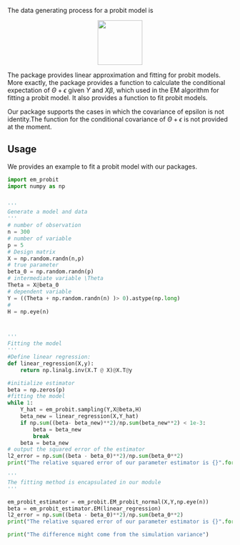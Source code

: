 The data generating process for a probit model is 

<p align="center">
  <img width="100" src="https://owgt.me/images/formula_1.png">
</p>

The package provides linear approximation  and fitting for probit models. More exactly, the package provides a function to calculate the conditional expectation of $\Theta + \epsilon$ given $Y$ and $X \beta$, which used in the EM algorithm for fitting a probit model. It also provides a function to fit probit models.

Our package supports the cases in which the covariance of epsilon is not identity.The function for the conditional covariance of $\Theta + \epsilon$ is not provided at the moment.

## Usage 
We provides an example to fit a probit model with our packages.


```python
import em_probit
import numpy as np


'''
Generate a model and data
'''
# number of observation
n = 300
# number of variable
p = 5
# Design matrix 
X = np.random.randn(n,p)
# true parameter
beta_0 = np.random.randn(p)
# intermediate variable \Theta
Theta = X@beta_0
# dependent variable 
Y = ((Theta + np.random.randn(n) )> 0).astype(np.long)
# 
H = np.eye(n)



'''
Fitting the model
'''
#Define linear regression:
def linear_regression(X,y):
    return np.linalg.inv(X.T @ X)@X.T@y

#initialize estimator 
beta = np.zeros(p)
#fitting the model
while 1:
    Y_hat = em_probit.sampling(Y,X@beta,H)
    beta_new = linear_regression(X,Y_hat)
    if np.sum((beta- beta_new)**2)/np.sum(beta_new**2) < 1e-3:
        beta = beta_new
        break
    beta = beta_new
# output the squared error of the estimator
l2_error = np.sum((beta - beta_0)**2)/np.sum(beta_0**2)
print("The relative squared error of our parameter estimator is {}".format(l2_error))

'''
The fitting method is encapsulated in our module
'''

em_probit_estimator = em_probit.EM_probit_normal(X,Y,np.eye(n))
beta = em_probit_estimator.EM(linear_regression)
l2_error = np.sum((beta - beta_0)**2)/np.sum(beta_0**2)
print("The relative squared error of our parameter estimator is {}".format(l2_error))

print("The difference might come from the simulation variance")
```
